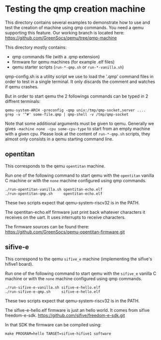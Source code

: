 
# Testing the qmp creation machine

This directory contains several examples to demonstrate how to
use and test the creation of machine using qmp commands. You need
a qemu supporting this feature. Our working branch is located here:
https://github.com/GreenSocs/qemu/tree/qmp-machine

This directory mostly contains:
+ qmp commands file (with a .qmp extension)
+ firmware for qemu machines (for example .elf files)
+ qemu starter scripts (`run-*-qmp.sh` or `run-*-vanilla.sh`)

qmp-config.sh is a utility script we use to load the '.qmp' command
files in order to test in a single terminal. It only discards
the comment and watches if qemu crashes.

But in order to start qemu the 2 followings commands can be typed
in 2 diffrent terminals:

```
qemu-system-ARCH -preconfig -qmp unix:/tmp/qmp-socket,server ....
grep -v '^#' some-file.qmp | qmp-shell -v /tmp/qmp-socket
```
Note that some additional arguments must be given to qemu.
Generally we gives `-machine none -cpu some-cpu-type` to start
from an empty machine with a given cpu.
Please look at the content of `run-*-qmp.sh` scripts, they
almost only consists in a qemu starting command line.

## opentitan

This corresponds to the qemu `opentitan` machine.

Run one of the following command to start qemu
with the `opentitan` vanilla C machine or with the `none`
machine configured using qmp commands.

```
./run-opentitan-vanilla.sh opentitan-echo.elf
./run-opentitan-qmp.sh     opentitan-echo.elf
```

These two scripts expect that qemu-system-riscv32 is in the PATH.

The opentitan-echo.elf firmware just print back whatever
characters it receives on the uart. It uses interrupts
to receive characters.

The firmware sources can be found there:
https://github.com/GreenSocs/qemu-opentitan-firmware.git

## sifive-e

This correspond to the qemu `sifive_e` machine (implementing the
sifive's hifive1 board).

Run one of the following command to start qemu
with the `sifive_e` vanilla C machine or with the `none`
machine configured using qmp commands.

```
./run-sifive-e-vanilla.sh sifive-e-hello.elf
./run-sifive-e-qmp.sh     sifive-e-hello.elf
```

These two scripts expect that qemu-system-riscv32 is in the PATH.

The sifive-e-hello.elf firmware is just an hello world. It comes
from sifive freedom-e-sdk.
https://github.com/sifive/freedom-e-sdk.git

In that SDK the firmware can be compiled using:
```
make PROGRAM=hello TARGET=sifive-hifive1 software
```

